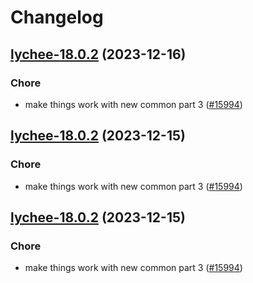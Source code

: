 # Changelog



## [lychee-18.0.2](https://github.com/truecharts/charts/compare/lychee-17.0.3...lychee-18.0.2) (2023-12-16)

### Chore

- make things work with new common part 3 ([#15994](https://github.com/truecharts/charts/issues/15994))
  
  


## [lychee-18.0.2](https://github.com/truecharts/charts/compare/lychee-17.0.3...lychee-18.0.2) (2023-12-15)

### Chore

- make things work with new common part 3 ([#15994](https://github.com/truecharts/charts/issues/15994))
  
  


## [lychee-18.0.2](https://github.com/truecharts/charts/compare/lychee-17.0.3...lychee-18.0.2) (2023-12-15)

### Chore

- make things work with new common part 3 ([#15994](https://github.com/truecharts/charts/issues/15994))
  
  